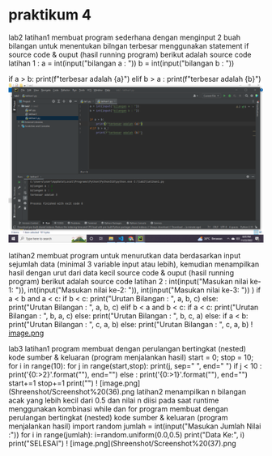 # praktikum 4
lab2
latihan1
membuat program sederhana dengan menginput 2 buah bilangan untuk menentukan bilngan terbesar menggunakan statement if 
source code & ouput (hasil running program) berikut adalah source code latihan 1 :
a = int(input("bilangan a : "))
b = int(input("bilangan b : "))

if a > b:
    print(f"terbesar adalah {a}")
elif b > a :
    print(f"terbesar adalah {b}")
    ![image1.png](Shreenshot/Screenshot%20(34).png)

latihan2
membuat program untuk menurutkan data berdasarkan input sejumlah data (minimal 3 variable input atau lebih), kemudian menampilkan hasil dengan urut dari data kecil
source code & ouput (hasil running program) berikut adalah source code latihan 2 :
int(input("Masukan nilai ke-1: ")),
    int(input("Masukan nilai ke-2: ")),
    int(input("Masukan nilai ke-3: "))
)
if a < b and a < c:
    if b < c:
        print("Urutan Bilangan : ", a, b, c)
    else:
        print("Urutan Bilangan : ", a, b, c)
elif b < a and b < c:
    if a < c:
        print("Urutan Bilangan : ", b, a, c)
    else:
        print("Urutan Bilangan : ", b, c, a)
else:
    if a < b:
        print("Urutan Bilangan : ", c, a, b)
    else:
        print("Urutan Bilangan : ", c, a, b)
! [image.png](Shreenshot/Screenshot%20(35).png)

lab3
latihan1
program membuat dengan perulangan bertingkat (nested) kode sumber & keluaran (program menjalankan hasil)
start = 0;
stop = 10;
for i in range(10):
    for j in range(start,stop):
        print(j, sep=" ", end=" ")
        if j < 10 :
            print('{0:>2}'.format(""), end="")
        else :
             print('{0:>1}'.format(""), end="")
    start+=1
    stop+=1
    print("")
! [image.png](Shreenshot/Screenshot%20(36).png
latihan2
menampilkan n bilangan acak yang lebih kecil dari 0.5 dan nilai n diisi pada saat runtime menggunakan kombinasi while dan for 
program membuat dengan perulangan bertingkat (nested) kode sumber & keluaran (program menjalankan hasil)
import random
jumlah = int(input("Masukan Jumlah Nilai :"))
for i in range(jumlah):
    i=random.uniform(0.0,0.5)
    print("Data Ke:", i)
    print("SELESAI")
! [image.png](Shreenshot/Screenshot%20(37).png